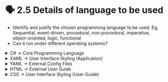 # 🗣 2.5 Details of language to be used

* Identify and justify the chosen programming language to be used. Eg, Sequential, event-driven, procedural, non-procedural, imperative, object-oriented, logic, functional
* Can it run under different operating systems?

<details>

<summary>C# -> Core Programming Language</summary>

I had afew options when it cameto deciding on a prgraming language to adopt. \
C# is part of the C Family which includes C, C++ and C#.

* VB.Net
  * At first was considering using VB.Net as it was super familiar to me, Object Orientated and Light Weight. however i ultimately decided against VB.Net mainly due to its dated user interface and severe lack of Support for modern UI Libraries.
* C++
  * C++ was my next candidate as it has a plethora of modern UI Libaries available, Lots of Online Resources But i mainly considered it because i have seen most similar solutions using C++ so i thought it was good for this type of thing. I discarded C++ as it looked way too difficult to learn and i don't need super low level compilation for my solution.
* C#
  * C# Is Basically C++ but higher level compilation, more object orientated and easier to learn. I ended up choosing C# as my main programming language as its basically designed for making my type of solution. I Coupled&#x20;



</details>

<details>

<summary>XAML -> User Interface Styling (Application)</summary>



</details>

<details>

<summary>YAML -> External Config Files</summary>



</details>

<details>

<summary>HTML -> External User Guide</summary>



</details>

<details>

<summary>CSS -> User Interface Styling (User Guide)</summary>



</details>

